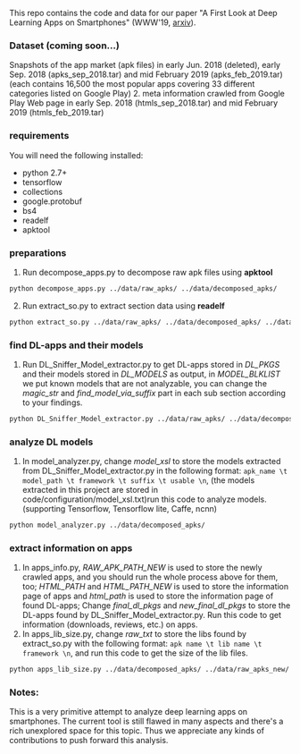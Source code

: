 This repo contains the code and data for our paper "A First Look at Deep Learning Apps on Smartphones" (WWW'19, [arxiv](https://arxiv.org/abs/1812.05448)).

### Dataset (coming soon...)
Snapshots of the app market (apk files) in early Jun. 2018 (deleted), early Sep. 2018 (apks_sep_2018.tar) and mid February 2019 (apks_feb_2019.tar) (each contains 16,500 the most popular apps covering 33 different categories listed on Google Play)
2. meta information crawled from Google Play Web page in early Sep. 2018 (htmls_sep_2018.tar) and mid February 2019 (htmls_feb_2019.tar)

### requirements
You will need the following installed:
* python 2.7+
* tensorflow
* collections
* google.protobuf
* bs4
* readelf
* apktool

### preparations
1. Run decompose_apps.py to decompose raw apk files using **apktool**
```sh
python decompose_apps.py ../data/raw_apks/ ../data/decomposed_apks/
```
2. Run extract_so.py to extract section data using **readelf**
```sh
python extract_so.py ../data/raw_apks/ ../data/decomposed_apks/ ../data/section_data/
```

### find DL-apps and their models
1. Run DL_Sniffer_Model_extractor.py to get DL-apps stored in *DL_PKGS* and their models stored in *DL_MODELS* as output,  in *MODEL_BLKLIST* we put known models that are not analyzable, you can change the *magic_str* and *find_model_via_suffix* part in each sub section according to your findings. 
```sh
python DL_Sniffer_Model_extractor.py ../data/raw_apks/ ../data/decomposed_apks/ ../data/section_data/
```

### analyze DL models
1. In model_analyzer.py, change *model_xsl* to store the models extracted from DL_Sniffer_Model_extractor.py in the following format:
`apk_name \t model_path \t framework \t suffix \t usable \n`, (the models extracted in this project are stored in code/configuration/model_xsl.txt)run this code to analyze models. (supporting Tensorflow, Tensorflow lite, Caffe, ncnn)
```sh
python model_analyzer.py ../data/decomposed_apks/
```

### extract information on apps
1. In apps_info.py, *RAW_APK_PATH_NEW* is used to store the newly crawled apps, and you should run the whole process above for them, too; *HTML_PATH* and *HTML_PATH_NEW* is used to store the information page of apps and *html_path* is used to store the information page of found DL-apps; Change *final_dl_pkgs* and *new_final_dl_pkgs* to store the DL-apps found by DL_Sniffer_Model_extractor.py. Run this code to get information (downloads, reviews, etc.) on apps.
2. In apps_lib_size.py, change *raw_txt* to store the libs found by extract_so.py with the following format: `apk name \t lib name \t framework \n`, and run this code to get the size of the lib files.
```sh
python apps_lib_size.py ../data/decomposed_apks/ ../data/raw_apks_new/
```

### Notes:
This is a very primitive attempt to analyze deep learning apps on smartphones. The current tool is still flawed in many aspects and there's a rich unexplored space for this topic. Thus we appreciate any kinds of contributions to push forward this analysis.
